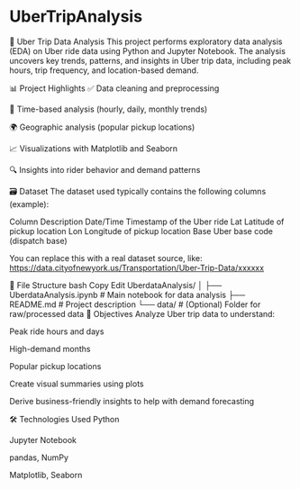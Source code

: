 # UberTripAnalysis
🚖 Uber Trip Data Analysis
This project performs exploratory data analysis (EDA) on Uber ride data using Python and Jupyter Notebook. The analysis uncovers key trends, patterns, and insights in Uber trip data, including peak hours, trip frequency, and location-based demand.

📊 Project Highlights
✅ Data cleaning and preprocessing

📅 Time-based analysis (hourly, daily, monthly trends)

🌍 Geographic analysis (popular pickup locations)

📈 Visualizations with Matplotlib and Seaborn

🔍 Insights into rider behavior and demand patterns

🗃 Dataset
The dataset used typically contains the following columns (example):

Column	Description
Date/Time	Timestamp of the Uber ride
Lat	Latitude of pickup location
Lon	Longitude of pickup location
Base	Uber base code (dispatch base)

You can replace this with a real dataset source, like:
https://data.cityofnewyork.us/Transportation/Uber-Trip-Data/xxxxxx

📂 File Structure
bash
Copy
Edit
UberdataAnalysis/
│
├── UberdataAnalysis.ipynb   # Main notebook for data analysis
├── README.md                # Project description
└── data/                    # (Optional) Folder for raw/processed data
📌 Objectives
Analyze Uber trip data to understand:

Peak ride hours and days

High-demand months

Popular pickup locations

Create visual summaries using plots

Derive business-friendly insights to help with demand forecasting

🛠 Technologies Used
Python

Jupyter Notebook

pandas, NumPy

Matplotlib, Seaborn
